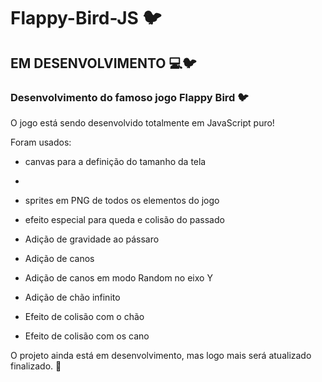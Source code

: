 # Flappy-Bird-JS 🐦

## EM DESENVOLVIMENTO 💻🐦

### Desenvolvimento do famoso jogo Flappy Bird 🐦

O jogo está sendo desenvolvido totalmente em JavaScript puro!

Foram usados:

- canvas para a definição do tamanho da tela
- 
- sprites em PNG de todos os elementos do jogo

- efeito especial para queda e colisão do passado

- Adição de gravidade ao pássaro

- Adição de canos

- Adição de canos em modo Random no eixo Y

- Adição de chão infinito

- Efeito de colisão com o chão

- Efeito de colisão com os cano

O projeto ainda está em desenvolvimento, mas logo mais será atualizado finalizado. 🤘
